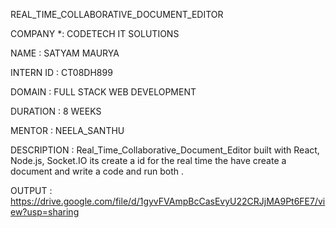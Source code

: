 REAL_TIME_COLLABORATIVE_DOCUMENT_EDITOR

COMPANY *: CODETECH IT SOLUTIONS

NAME : SATYAM MAURYA

INTERN ID : CT08DH899

DOMAIN : FULL STACK WEB DEVELOPMENT

DURATION : 8 WEEKS

MENTOR : NEELA_SANTHU

DESCRIPTION : Real_Time_Collaborative_Document_Editor built with React, Node.js, Socket.IO its create a id for the real time  the have create a document and write a code and run both .

OUTPUT : https://drive.google.com/file/d/1gyvFVAmpBcCasEvyU22CRJjMA9Pt6FE7/view?usp=sharing
